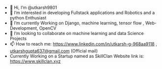 - 👋 Hi, I’m @utkarsh9801
- 👀 I’m interested in developing Fullstack applications and Robotics and a python Enthusiast
- 🌱 I’m currently Working on Django, machine learning, tensor flow , Web-Development, OpenCV
- 💞️ I’m looking to collaborate on machine learning and data Science Projects
- 📫 How to reach me: https://www.linkedin.com/in/utkarsh-g-968aa9118 , utkarshgupta637@gmail.com (Official mail)
- Currently Working on a Startup named as SkillClan Website link is: https://www.skillclan.xyz

<!---
utkarsh9801/utkarsh9801 is a ✨ special ✨ repository because its `README.md` (this file) appears on your GitHub profile.
You can click the Preview link to take a look at your changes.
--->

